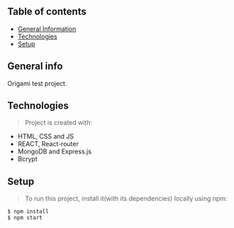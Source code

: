 ## Table of contents

- [General Information](#general-info "General information")
- [Technologies](#technologies "Technologies used")
- [Setup](#technologies "setup to view")

## General info

Origami test project.

## Technologies

> Project is created with:

- HTML, CSS and JS
- REACT, React-router
- MongoDB and Express.js
- Bcrypt

## Setup

> To run this project, install it(with its dependencies) locally using npm:

```
$ npm install
$ npm start

```
